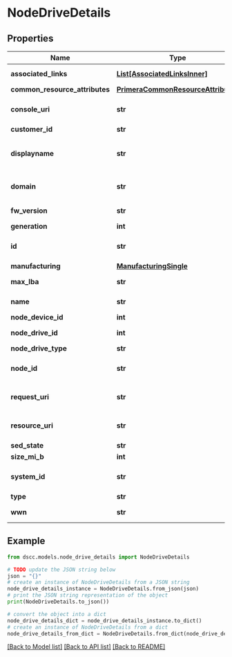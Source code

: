 # NodeDriveDetails


## Properties

Name | Type | Description | Notes
------------ | ------------- | ------------- | -------------
**associated_links** | [**List[AssociatedLinksInner]**](AssociatedLinksInner.md) | Associated Links Details | [optional] 
**common_resource_attributes** | [**PrimeraCommonResourceAttributes**](PrimeraCommonResourceAttributes.md) |  | [optional] 
**console_uri** | **str** | consoleUri for detailed storage object | [optional] 
**customer_id** | **str** | customerId | [optional] 
**displayname** | **str** | Name to be used for display purposes | [optional] 
**domain** | **str** | Domain that the resource belongs to | [optional] 
**fw_version** | **str** | Firmware version | [optional] 
**generation** | **int** | generation | [optional] 
**id** | **str** | Unique Identifier of the resource. | [optional] 
**manufacturing** | [**ManufacturingSingle**](ManufacturingSingle.md) |  | [optional] 
**max_lba** | **str** | Max Logical Block Address | [optional] 
**name** | **str** | Name of the resource. | [optional] 
**node_device_id** | **int** | ID of the node | [optional] 
**node_drive_id** | **int** | Numeric ID of the resource | [optional] 
**node_drive_type** | **str** | Node type | [optional] 
**node_id** | **str** | Unique Identifier of the node. | [optional] 
**request_uri** | **str** | requestUri for detailed node object | [optional] 
**resource_uri** | **str** | resourceUri for detailed node object | [optional] 
**sed_state** | **str** | SED state | [optional] 
**size_mi_b** | **int** | Size in MiB. | [optional] 
**system_id** | **str** | SystemId/Serial Number  of the array. | [optional] 
**type** | **str** | type | [optional] 
**wwn** | **str** | Unique World Wide Name | [optional] 

## Example

```python
from dscc.models.node_drive_details import NodeDriveDetails

# TODO update the JSON string below
json = "{}"
# create an instance of NodeDriveDetails from a JSON string
node_drive_details_instance = NodeDriveDetails.from_json(json)
# print the JSON string representation of the object
print(NodeDriveDetails.to_json())

# convert the object into a dict
node_drive_details_dict = node_drive_details_instance.to_dict()
# create an instance of NodeDriveDetails from a dict
node_drive_details_from_dict = NodeDriveDetails.from_dict(node_drive_details_dict)
```
[[Back to Model list]](../README.md#documentation-for-models) [[Back to API list]](../README.md#documentation-for-api-endpoints) [[Back to README]](../README.md)


